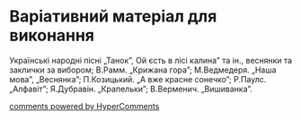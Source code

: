 <div id="hypercomments_widget" class="js-hypercomments-widget invisible"></div>

# Варіативний матеріал для виконання

Українські народні пісні „Танок”, Ой єсть в лісі калина” та ін., веснянки та заклички за вибором; В.Рамм. „Крижана гора”; М.Ведмедеря. „Наша мова”, „Веснянка”; П.Козицький. „А вже красне сонечко”; Р.Паулс. „Алфавіт”; Я.Дубравін. „Крапельки”; В.Верменич. „Вишиванка”.

<div class="js-hypercomments-container">
    <a href="http://hypercomments.com" class="hc-link" title="comments widget">comments powered by HyperComments</a>
</div>